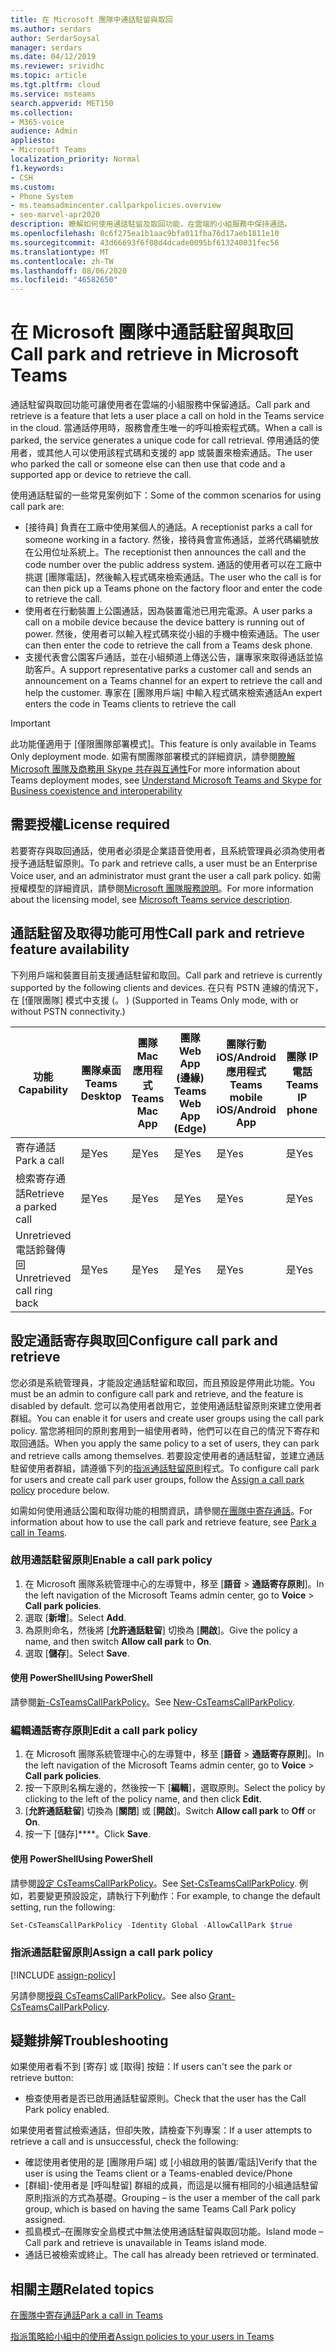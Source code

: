```yaml
---
title: 在 Microsoft 團隊中通話駐留與取回
ms.author: serdars
author: SerdarSoysal
manager: serdars
ms.date: 04/12/2019
ms.reviewer: srividhc
ms.topic: article
ms.tgt.pltfrm: cloud
ms.service: msteams
search.appverid: MET150
ms.collection:
- M365-voice
audience: Admin
appliesto:
- Microsoft Teams
localization_priority: Normal
f1.keywords:
- CSH
ms.custom:
- Phone System
- ms.teamsadmincenter.callparkpolicies.overview
- seo-marvel-apr2020
description: 瞭解如何使用通話駐留及取回功能，在雲端的小組服務中保持通話。
ms.openlocfilehash: 8c6f275ea1b1aac9bfa011fba76d17aeb1811e10
ms.sourcegitcommit: 43d66693f6f08d4dcade0095bf613240031fec56
ms.translationtype: MT
ms.contentlocale: zh-TW
ms.lasthandoff: 08/06/2020
ms.locfileid: "46582650"
---
```

# <a name="call-park-and-retrieve-in-microsoft-teams"></a><span data-ttu-id="e7e27-103">在 Microsoft 團隊中通話駐留與取回</span><span class="sxs-lookup"><span data-stu-id="e7e27-103">Call park and retrieve in Microsoft Teams</span></span>

<span data-ttu-id="e7e27-104">通話駐留與取回功能可讓使用者在雲端的小組服務中保留通話。</span><span class="sxs-lookup"><span data-stu-id="e7e27-104">Call park and retrieve is a feature that lets a user place a call on hold in the Teams service in the cloud.</span></span> <span data-ttu-id="e7e27-105">當通話停用時，服務會產生唯一的呼叫檢索程式碼。</span><span class="sxs-lookup"><span data-stu-id="e7e27-105">When a call is parked, the service generates a unique code for call retrieval.</span></span> <span data-ttu-id="e7e27-106">停用通話的使用者，或其他人可以使用該程式碼和支援的 app 或裝置來檢索通話。</span><span class="sxs-lookup"><span data-stu-id="e7e27-106">The user who parked the call or someone else can then use that code and a supported app or device to retrieve the call.</span></span> 

<span data-ttu-id="e7e27-107">使用通話駐留的一些常見案例如下：</span><span class="sxs-lookup"><span data-stu-id="e7e27-107">Some of the common scenarios for using call park are:</span></span> 

- <span data-ttu-id="e7e27-108">[接待員] 負責在工廠中使用某個人的通話。</span><span class="sxs-lookup"><span data-stu-id="e7e27-108">A receptionist parks a call for someone working in a factory.</span></span> <span data-ttu-id="e7e27-109">然後，接待員會宣佈通話，並將代碼編號放在公用位址系統上。</span><span class="sxs-lookup"><span data-stu-id="e7e27-109">The receptionist then announces the call and the code number over the public address system.</span></span> <span data-ttu-id="e7e27-110">通話的使用者可以在工廠中挑選 [團隊電話]，然後輸入程式碼來檢索通話。</span><span class="sxs-lookup"><span data-stu-id="e7e27-110">The user who the call is for can then pick up a Teams phone on the factory floor and enter the code to retrieve the call.</span></span>
- <span data-ttu-id="e7e27-111">使用者在行動裝置上公園通話，因為裝置電池已用完電源。</span><span class="sxs-lookup"><span data-stu-id="e7e27-111">A user parks a call on a mobile device because the device battery is running out of power.</span></span> <span data-ttu-id="e7e27-112">然後，使用者可以輸入程式碼來從小組的手機中檢索通話。</span><span class="sxs-lookup"><span data-stu-id="e7e27-112">The user can then enter the code to retrieve the call from a Teams desk phone.</span></span>
- <span data-ttu-id="e7e27-113">支援代表會公園客戶通話，並在小組頻道上傳送公告，讓專家來取得通話並協助客戶。</span><span class="sxs-lookup"><span data-stu-id="e7e27-113">A support representative parks a customer call and sends an announcement on a Teams channel for an expert to retrieve the call and help the customer.</span></span> <span data-ttu-id="e7e27-114">專家在 [團隊用戶端] 中輸入程式碼來檢索通話</span><span class="sxs-lookup"><span data-stu-id="e7e27-114">An expert enters the code in Teams clients to retrieve the call</span></span>

> [!IMPORTANT]
> <span data-ttu-id="e7e27-115">此功能僅適用于 [僅限團隊部署模式]。</span><span class="sxs-lookup"><span data-stu-id="e7e27-115">This feature is only available in Teams Only deployment mode.</span></span> <span data-ttu-id="e7e27-116">如需有關團隊部署模式的詳細資訊，請參閱[瞭解 Microsoft 團隊及商務用 Skype 共存與互通性](teams-and-skypeforbusiness-coexistence-and-interoperability.md)</span><span class="sxs-lookup"><span data-stu-id="e7e27-116">For more information about Teams deployment modes, see [Understand Microsoft Teams and Skype for Business coexistence and interoperability](teams-and-skypeforbusiness-coexistence-and-interoperability.md)</span></span>

## <a name="license-required"></a><span data-ttu-id="e7e27-117">需要授權</span><span class="sxs-lookup"><span data-stu-id="e7e27-117">License required</span></span>

<span data-ttu-id="e7e27-118">若要寄存與取回通話，使用者必須是企業語音使用者，且系統管理員必須為使用者授予通話駐留原則。</span><span class="sxs-lookup"><span data-stu-id="e7e27-118">To park and retrieve calls, a user must be an Enterprise Voice user, and an administrator must grant the user a call park policy.</span></span> <span data-ttu-id="e7e27-119">如需授權模型的詳細資訊，請參閱[Microsoft 團隊服務說明](https://docs.microsoft.com/office365/servicedescriptions/teams-service-description)。</span><span class="sxs-lookup"><span data-stu-id="e7e27-119">For more information about the licensing model, see [Microsoft Teams service description](https://docs.microsoft.com/office365/servicedescriptions/teams-service-description).</span></span>

## <a name="call-park-and-retrieve-feature-availability"></a><span data-ttu-id="e7e27-120">通話駐留及取得功能可用性</span><span class="sxs-lookup"><span data-stu-id="e7e27-120">Call park and retrieve feature availability</span></span>

<span data-ttu-id="e7e27-121">下列用戶端和裝置目前支援通話駐留和取回。</span><span class="sxs-lookup"><span data-stu-id="e7e27-121">Call park and retrieve is currently supported by the following clients and devices.</span></span> <span data-ttu-id="e7e27-122">在只有 PSTN 連線的情況下，在 [僅限團隊] 模式中支援 (。 ) </span><span class="sxs-lookup"><span data-stu-id="e7e27-122">(Supported in Teams Only mode, with or without PSTN connectivity.)</span></span>

| <span data-ttu-id="e7e27-123">功能</span><span class="sxs-lookup"><span data-stu-id="e7e27-123">Capability</span></span> | <span data-ttu-id="e7e27-124">團隊桌面</span><span class="sxs-lookup"><span data-stu-id="e7e27-124">Teams Desktop</span></span> | <span data-ttu-id="e7e27-125">團隊 Mac 應用程式</span><span class="sxs-lookup"><span data-stu-id="e7e27-125">Teams Mac App</span></span> | <span data-ttu-id="e7e27-126">團隊 Web App (邊緣) </span><span class="sxs-lookup"><span data-stu-id="e7e27-126">Teams Web App (Edge)</span></span> |<span data-ttu-id="e7e27-127">團隊行動 iOS/Android 應用程式</span><span class="sxs-lookup"><span data-stu-id="e7e27-127">Teams mobile iOS/Android App</span></span> | <span data-ttu-id="e7e27-128">團隊 IP 電話</span><span class="sxs-lookup"><span data-stu-id="e7e27-128">Teams IP phone</span></span> | <span data-ttu-id="e7e27-129">商務用 Skype IP 電話</span><span class="sxs-lookup"><span data-stu-id="e7e27-129">Skype for Business IP phone</span></span> |
|------------|---------------|---------------|----------------------|-----------------------------|----------------|-----------------------------|
| <span data-ttu-id="e7e27-130">寄存通話</span><span class="sxs-lookup"><span data-stu-id="e7e27-130">Park a call</span></span> | <span data-ttu-id="e7e27-131">是</span><span class="sxs-lookup"><span data-stu-id="e7e27-131">Yes</span></span> | <span data-ttu-id="e7e27-132">是</span><span class="sxs-lookup"><span data-stu-id="e7e27-132">Yes</span></span> | <span data-ttu-id="e7e27-133">是</span><span class="sxs-lookup"><span data-stu-id="e7e27-133">Yes</span></span> | <span data-ttu-id="e7e27-134">是</span><span class="sxs-lookup"><span data-stu-id="e7e27-134">Yes</span></span> | <span data-ttu-id="e7e27-135">是</span><span class="sxs-lookup"><span data-stu-id="e7e27-135">Yes</span></span> | <span data-ttu-id="e7e27-136">否</span><span class="sxs-lookup"><span data-stu-id="e7e27-136">No</span></span> |
| <span data-ttu-id="e7e27-137">檢索寄存通話</span><span class="sxs-lookup"><span data-stu-id="e7e27-137">Retrieve a parked call</span></span> | <span data-ttu-id="e7e27-138">是</span><span class="sxs-lookup"><span data-stu-id="e7e27-138">Yes</span></span> | <span data-ttu-id="e7e27-139">是</span><span class="sxs-lookup"><span data-stu-id="e7e27-139">Yes</span></span> | <span data-ttu-id="e7e27-140">是</span><span class="sxs-lookup"><span data-stu-id="e7e27-140">Yes</span></span> | <span data-ttu-id="e7e27-141">是</span><span class="sxs-lookup"><span data-stu-id="e7e27-141">Yes</span></span> | <span data-ttu-id="e7e27-142">是</span><span class="sxs-lookup"><span data-stu-id="e7e27-142">Yes</span></span> | <span data-ttu-id="e7e27-143">否</span><span class="sxs-lookup"><span data-stu-id="e7e27-143">No</span></span> |
| <span data-ttu-id="e7e27-144">Unretrieved 電話鈴聲傳回</span><span class="sxs-lookup"><span data-stu-id="e7e27-144">Unretrieved call ring back</span></span> | <span data-ttu-id="e7e27-145">是</span><span class="sxs-lookup"><span data-stu-id="e7e27-145">Yes</span></span> | <span data-ttu-id="e7e27-146">是</span><span class="sxs-lookup"><span data-stu-id="e7e27-146">Yes</span></span> | <span data-ttu-id="e7e27-147">是</span><span class="sxs-lookup"><span data-stu-id="e7e27-147">Yes</span></span> | <span data-ttu-id="e7e27-148">是</span><span class="sxs-lookup"><span data-stu-id="e7e27-148">Yes</span></span> | <span data-ttu-id="e7e27-149">是</span><span class="sxs-lookup"><span data-stu-id="e7e27-149">Yes</span></span> | <span data-ttu-id="e7e27-150">否</span><span class="sxs-lookup"><span data-stu-id="e7e27-150">No</span></span> |

## <a name="configure-call-park-and-retrieve"></a><span data-ttu-id="e7e27-151">設定通話寄存與取回</span><span class="sxs-lookup"><span data-stu-id="e7e27-151">Configure call park and retrieve</span></span>

<span data-ttu-id="e7e27-152">您必須是系統管理員，才能設定通話駐留和取回，而且預設是停用此功能。</span><span class="sxs-lookup"><span data-stu-id="e7e27-152">You must be an admin to configure call park and retrieve, and the feature is disabled by default.</span></span> <span data-ttu-id="e7e27-153">您可以為使用者啟用它，並使用通話駐留原則來建立使用者群組。</span><span class="sxs-lookup"><span data-stu-id="e7e27-153">You can enable it for users and create user groups using the call park policy.</span></span> <span data-ttu-id="e7e27-154">當您將相同的原則套用到一組使用者時，他們可以在自己的情況下寄存和取回通話。</span><span class="sxs-lookup"><span data-stu-id="e7e27-154">When you apply the same policy to a set of users, they can park and retrieve calls among themselves.</span></span> <span data-ttu-id="e7e27-155">若要設定使用者的通話駐留，並建立通話駐留使用者群組，請遵循下列的[指派通話駐留原則](#assign-a-call-park-policy)程式。</span><span class="sxs-lookup"><span data-stu-id="e7e27-155">To configure call park for users and create call park user groups, follow the [Assign a call park policy](#assign-a-call-park-policy) procedure below.</span></span>

<span data-ttu-id="e7e27-156">如需如何使用通話公園和取得功能的相關資訊，請參閱[在團隊中寄存通話](https://support.office.com/article/park-a-call-in-teams-8538c063-d676-4e9a-8045-fc3b7299bb2f)。</span><span class="sxs-lookup"><span data-stu-id="e7e27-156">For information about how to use the call park and retrieve feature, see [Park a call in Teams](https://support.office.com/article/park-a-call-in-teams-8538c063-d676-4e9a-8045-fc3b7299bb2f).</span></span>

### <a name="enable-a-call-park-policy"></a><span data-ttu-id="e7e27-157">啟用通話駐留原則</span><span class="sxs-lookup"><span data-stu-id="e7e27-157">Enable a call park policy</span></span>

1. <span data-ttu-id="e7e27-158">在 Microsoft 團隊系統管理中心的左導覽中，移至 [**語音**  >  **通話寄存原則**]。</span><span class="sxs-lookup"><span data-stu-id="e7e27-158">In the left navigation of the Microsoft Teams admin center, go to **Voice** > **Call park policies**.</span></span>
2. <span data-ttu-id="e7e27-159">選取 [**新增**]。</span><span class="sxs-lookup"><span data-stu-id="e7e27-159">Select **Add**.</span></span>
3. <span data-ttu-id="e7e27-160">為原則命名，然後將 [**允許通話駐留**] 切換為 [**開啟**]。</span><span class="sxs-lookup"><span data-stu-id="e7e27-160">Give the policy a name, and then switch **Allow call park** to **On**.</span></span>
4. <span data-ttu-id="e7e27-161">選取 [**儲存**]。</span><span class="sxs-lookup"><span data-stu-id="e7e27-161">Select **Save**.</span></span>

#### <a name="using-powershell"></a><span data-ttu-id="e7e27-162">使用 PowerShell</span><span class="sxs-lookup"><span data-stu-id="e7e27-162">Using PowerShell</span></span>

<span data-ttu-id="e7e27-163">請參閱[新-CsTeamsCallParkPolicy](https://docs.microsoft.com/powershell/module/skype/new-csteamscallparkpolicy?view=skype-ps)。</span><span class="sxs-lookup"><span data-stu-id="e7e27-163">See [New-CsTeamsCallParkPolicy](https://docs.microsoft.com/powershell/module/skype/new-csteamscallparkpolicy?view=skype-ps).</span></span>

### <a name="edit-a-call-park-policy"></a><span data-ttu-id="e7e27-164">編輯通話寄存原則</span><span class="sxs-lookup"><span data-stu-id="e7e27-164">Edit a call park policy</span></span>

1. <span data-ttu-id="e7e27-165">在 Microsoft 團隊系統管理中心的左導覽中，移至 [**語音**  >  **通話寄存原則**]。</span><span class="sxs-lookup"><span data-stu-id="e7e27-165">In the left navigation of the Microsoft Teams admin center, go to **Voice** > **Call park policies**.</span></span>
2. <span data-ttu-id="e7e27-166">按一下原則名稱左邊的，然後按一下 [**編輯**]，選取原則。</span><span class="sxs-lookup"><span data-stu-id="e7e27-166">Select the policy by clicking to the left of the policy name, and then click **Edit**.</span></span>
3. <span data-ttu-id="e7e27-167">[**允許通話駐留**] 切換為 [**關閉**] 或 [**開啟**]。</span><span class="sxs-lookup"><span data-stu-id="e7e27-167">Switch **Allow call park** to **Off** or **On**.</span></span>
4. <span data-ttu-id="e7e27-168">按一下 [儲存]\*\*\*\*。</span><span class="sxs-lookup"><span data-stu-id="e7e27-168">Click **Save**.</span></span>

#### <a name="using-powershell"></a><span data-ttu-id="e7e27-169">使用 PowerShell</span><span class="sxs-lookup"><span data-stu-id="e7e27-169">Using PowerShell</span></span>

<span data-ttu-id="e7e27-170">請參閱[設定 CsTeamsCallParkPolicy](https://docs.microsoft.com/powershell/module/skype/set-csteamscallparkpolicy?view=skype-ps)。</span><span class="sxs-lookup"><span data-stu-id="e7e27-170">See [Set-CsTeamsCallParkPolicy](https://docs.microsoft.com/powershell/module/skype/set-csteamscallparkpolicy?view=skype-ps).</span></span> <span data-ttu-id="e7e27-171">例如，若要變更預設設定，請執行下列動作：</span><span class="sxs-lookup"><span data-stu-id="e7e27-171">For example, to change the default setting, run the following:</span></span>

  ```PowerShell
  Set-CsTeamsCallParkPolicy -Identity Global -AllowCallPark $true
  ```

### <a name="assign-a-call-park-policy"></a><span data-ttu-id="e7e27-172">指派通話駐留原則</span><span class="sxs-lookup"><span data-stu-id="e7e27-172">Assign a call park policy</span></span>

[!INCLUDE [assign-policy](includes/assign-policy.md)]
 
<span data-ttu-id="e7e27-173">另請參閱[授與 CsTeamsCallParkPolicy](https://docs.microsoft.com/powershell/module/skype/grant-csteamscallparkpolicy?view=skype-ps)。</span><span class="sxs-lookup"><span data-stu-id="e7e27-173">See also [Grant-CsTeamsCallParkPolicy](https://docs.microsoft.com/powershell/module/skype/grant-csteamscallparkpolicy?view=skype-ps).</span></span>

## <a name="troubleshooting"></a><span data-ttu-id="e7e27-174">疑難排解</span><span class="sxs-lookup"><span data-stu-id="e7e27-174">Troubleshooting</span></span>

<span data-ttu-id="e7e27-175">如果使用者看不到 [寄存] 或 [取得] 按鈕：</span><span class="sxs-lookup"><span data-stu-id="e7e27-175">If users can't see the park or retrieve button:</span></span> 

- <span data-ttu-id="e7e27-176">檢查使用者是否已啟用通話駐留原則。</span><span class="sxs-lookup"><span data-stu-id="e7e27-176">Check that the user has the Call Park policy enabled.</span></span> 

<span data-ttu-id="e7e27-177">如果使用者嘗試檢索通話，但卻失敗，請檢查下列專案：</span><span class="sxs-lookup"><span data-stu-id="e7e27-177">If a user attempts to retrieve a call and is unsuccessful, check the following:</span></span>

- <span data-ttu-id="e7e27-178">確認使用者使用的是 [團隊用戶端] 或 [小組啟用的裝置/電話]</span><span class="sxs-lookup"><span data-stu-id="e7e27-178">Verify that the user is using the Teams client or a Teams-enabled device/Phone</span></span>
- <span data-ttu-id="e7e27-179">[群組]-使用者是 [呼叫駐留] 群組的成員，而這是以擁有相同的小組通話駐留原則指派的方式為基礎。</span><span class="sxs-lookup"><span data-stu-id="e7e27-179">Grouping – is the user a member of the call park group, which is based on having the same Teams Call Park policy assigned.</span></span> 
- <span data-ttu-id="e7e27-180">孤島模式–在團隊安全島模式中無法使用通話駐留與取回功能。</span><span class="sxs-lookup"><span data-stu-id="e7e27-180">Island mode – Call park and retrieve is unavailable in Teams island mode.</span></span>
- <span data-ttu-id="e7e27-181">通話已被檢索或終止。</span><span class="sxs-lookup"><span data-stu-id="e7e27-181">The call has already been retrieved or terminated.</span></span>

## <a name="related-topics"></a><span data-ttu-id="e7e27-182">相關主題</span><span class="sxs-lookup"><span data-stu-id="e7e27-182">Related topics</span></span>

[<span data-ttu-id="e7e27-183">在團隊中寄存通話</span><span class="sxs-lookup"><span data-stu-id="e7e27-183">Park a call in Teams</span></span>](https://support.office.com/article/park-a-call-in-teams-8538c063-d676-4e9a-8045-fc3b7299bb2f)

[<span data-ttu-id="e7e27-184">指派策略給小組中的使用者</span><span class="sxs-lookup"><span data-stu-id="e7e27-184">Assign policies to your users in Teams</span></span>](assign-policies.md)
